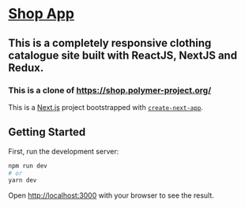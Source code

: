 
# [Shop App](https://harishm72.github.io/shop-app)

## This is a completely responsive clothing catalogue site built with ReactJS, NextJS and Redux.
### This is a clone of https://shop.polymer-project.org/


This is a [Next.js](https://nextjs.org/) project bootstrapped with [`create-next-app`](https://github.com/vercel/next.js/tree/canary/packages/create-next-app).

## Getting Started

First, run the development server:

```bash
npm run dev
# or
yarn dev
```

Open [http://localhost:3000](http://localhost:3000) with your browser to see the result.
